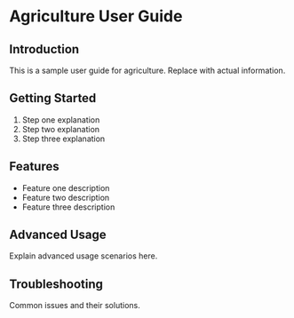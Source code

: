 # Agriculture User Guide

## Introduction
This is a sample user guide for agriculture. Replace with actual information.

## Getting Started
1. Step one explanation
2. Step two explanation
3. Step three explanation

## Features
- Feature one description
- Feature two description
- Feature three description

## Advanced Usage
Explain advanced usage scenarios here.

## Troubleshooting
Common issues and their solutions.
